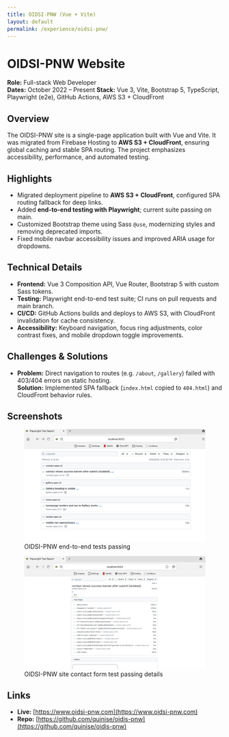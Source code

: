 ```yaml
---
title: OIDSI-PNW (Vue + Vite)
layout: default
permalink: /experience/oidsi-pnw/
---
```


# OIDSI-PNW Website

**Role:** Full-stack Web Developer  
**Dates:** October 2022 – Present
**Stack:** Vue 3, Vite, Bootstrap 5, TypeScript, Playwright (e2e), GitHub Actions, AWS S3 + CloudFront

## Overview

The OIDSI-PNW site is a single-page application built with Vue and Vite. It was migrated from Firebase Hosting to **AWS S3 + CloudFront**, ensuring global caching and stable SPA routing. The project emphasizes accessibility, performance, and automated testing.

## Highlights

- Migrated deployment pipeline to **AWS S3 + CloudFront**, configured SPA routing fallback for deep links.
- Added **end-to-end testing with Playwright**; current suite passing on main.
- Customized Bootstrap theme using Sass `@use`, modernizing styles and removing deprecated imports.
- Fixed mobile navbar accessibility issues and improved ARIA usage for dropdowns.

## Technical Details

- **Frontend:** Vue 3 Composition API, Vue Router, Bootstrap 5 with custom Sass tokens.
- **Testing:** Playwright end-to-end test suite; CI runs on pull requests and main branch.
- **CI/CD:** GitHub Actions builds and deploys to AWS S3, with CloudFront invalidation for cache consistency.
- **Accessibility:** Keyboard navigation, focus ring adjustments, color contrast fixes, and mobile dropdown toggle improvements.

## Challenges & Solutions

- **Problem:** Direct navigation to routes (e.g. `/about`, `/gallery`) failed with 403/404 errors on static hosting.  
  **Solution:** Implemented SPA fallback (`index.html` copied to `404.html`) and CloudFront behavior rules.

## Screenshots
<figure>
  <img src="/images/oidsi-tests-passing.png" alt="OIDSI-PNW site Playwright tests passing" class="project-screenshot">
  <figcaption>OIDSI-PNW end-to-end tests passing</figcaption>
</figure>

<figure>
  <img src="/images/oidsi-test-details.png" alt="OIDSI-PNW site contact form test details passing" class="project-screenshot">
  <figcaption>OIDSI-PNW site contact form test passing details</figcaption>
</figure>

## Links

- **Live:** [https://www.oidsi-pnw.com](https://www.oidsi-pnw.com)
- **Repo:** [https://github.com/quinise/oidis-pnw](https://github.com/quinise/oidis-pnw)
